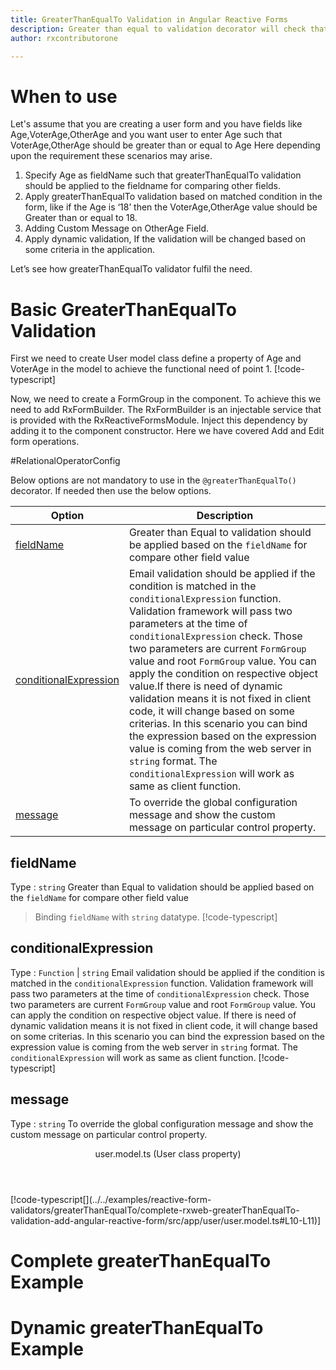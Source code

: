 ```yaml
---
title: GreaterThanEqualTo Validation in Angular Reactive Forms
description: Greater than equal to validation decorator will check that input property is greater than equal to value. If user tries to enter less than value then the property will become invalid. To use the greaterThanEqualTo decorator on particular property. 
author: rxcontributorone

---
```

# When to use
Let's assume that you are creating a user form and you have fields like Age,VoterAge,OtherAge and you want user to enter Age such that VoterAge,OtherAge should be greater than or equal to Age Here depending upon the requirement these scenarios may arise.
1. Specify Age as fieldName such that greaterThanEqualTo validation should be applied to the fieldname for comparing other fields.
2. Apply greaterThanEqualTo validation based on matched condition in the form, like if the Age is ‘18’ then the VoterAge,OtherAge value should be Greater than or equal to 18.
3. Adding Custom Message on OtherAge Field.
4. Apply dynamic validation, If the validation will be changed based on some criteria in the application.

Let’s see how greaterThanEqualTo validator fulfil the need.

# Basic GreaterThanEqualTo Validation
First we need to create User model class define a property of Age and VoterAge  in the model to achieve the functional need of point 1. 
[!code-typescript[](../../examples/reactive-form-validators/greaterThanEqualTo/rxweb-greaterThanEqualTo-validation-add-angular-reactive-form/src/app/user/user.model.ts?highlight=5)]

Now, we need to create a FormGroup in the component. To achieve this we need to add RxFormBuilder. The RxFormBuilder is an injectable service that is provided with the RxReactiveFormsModule. Inject this dependency by adding it to the component constructor.
Here we have covered Add and Edit form operations. 

#RelationalOperatorConfig

Below options are not mandatory to use in the `@greaterThanEqualTo()` decorator. If needed then use the below options.

|Option | Description |
|--- | ---- |
|[fieldName](#fieldname) | Greater than Equal to validation should be applied based on the `fieldName` for compare other field value |
|[conditionalExpression](#conditionalexpression) | Email validation should be applied if the condition is matched in the `conditionalExpression` function. Validation framework will pass two parameters at the time of `conditionalExpression` check. Those two parameters are current `FormGroup` value and root `FormGroup` value. You can apply the condition on respective object value.If there is need of dynamic validation means it is not fixed in client code, it will change based on some criterias. In this scenario you can bind the expression based on the expression value is coming from the web server in `string` format. The `conditionalExpression` will work as same as client function. |
|[message](#message) | To override the global configuration message and show the custom message on particular control property. |

## fieldName 
Type :  `string` 
Greater than Equal to validation should be applied based on the `fieldName` for compare other field value 
> Binding `fieldName` with `string` datatype.
[!code-typescript[](../../examples/reactive-form-validators/greaterThanEqualTo/complete-rxweb-greaterThanEqualTo-validation-add-angular-reactive-form/src/app/user/user.model.ts#L7-L8)]

## conditionalExpression 
Type :  `Function`  |  `string` 
Email validation should be applied if the condition is matched in the `conditionalExpression` function. Validation framework will pass two parameters at the time of `conditionalExpression` check. Those two parameters are current `FormGroup` value and root `FormGroup` value. You can apply the condition on respective object value.
If there is need of dynamic validation means it is not fixed in client code, it will change based on some criterias. In this scenario you can bind the expression based on the expression value is coming from the web server in `string` format. The `conditionalExpression` will work as same as client function.
[!code-typescript[](../../examples/reactive-form-validators/greaterThanEqualTo/complete-rxweb-greaterThanEqualTo-validation-add-angular-reactive-form/src/app/user/user.model.ts#L7-L8)]

## message 
Type :  `string`
To override the global configuration message and show the custom message on particular control property. 
<header class="header-title">user.model.ts (User class property)</header>
[!code-typescript[](../../examples/reactive-form-validators/greaterThanEqualTo/complete-rxweb-greaterThanEqualTo-validation-add-angular-reactive-form/src/app/user/user.model.ts#L10-L11)]



# Complete greaterThanEqualTo Example

# Dynamic greaterThanEqualTo Example

